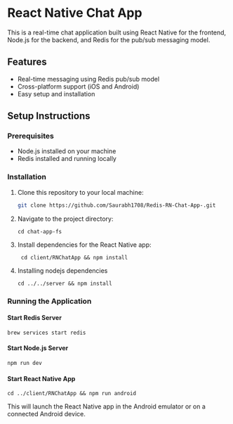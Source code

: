 # React Native Chat App

This is a real-time chat application built using React Native for the frontend, Node.js for the backend, and Redis for the pub/sub messaging model.

## Features

- Real-time messaging using Redis pub/sub model
- Cross-platform support (iOS and Android)
- Easy setup and installation

## Setup Instructions

### Prerequisites

- Node.js installed on your machine
- Redis installed and running locally

### Installation

1. Clone this repository to your local machine:

   ```bash
   git clone https://github.com/Saurabh1708/Redis-RN-Chat-App-.git
   ```

2. Navigate to the project directory:

   ```
   cd chat-app-fs
   ```

3. Install dependencies for the React Native app:

   ```
    cd client/RNChatApp && npm install
   ```

4. Installing nodejs dependencies
   ```
   cd ../../server && npm install
   ```

### Running the Application

#### Start Redis Server

```
brew services start redis
```

#### Start Node.js Server

```
npm run dev
```

#### Start React Native App

```
cd ../client/RNChatApp && npm run android
```

This will launch the React Native app in the Android emulator or on a connected Android device.

